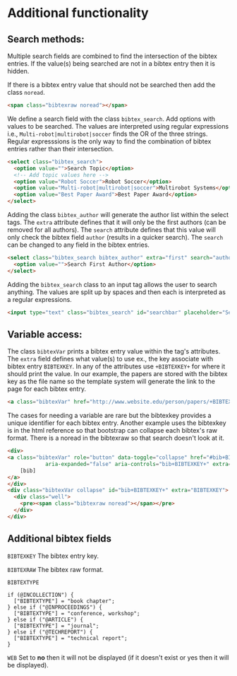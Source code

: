 # Additional functionality

## Search methods: 

Multiple search fields are combined to find the intersection of the bibtex entries. If the value(s) being searched are not in a bibtex entry then it is hidden. 

If there is a bibtex entry value that should not be searched then add the class `noread`.
```html
<span class="bibtexraw noread"></span>
```

We define a search field with the class `bibtex_search`. Add options with values to be searched. The values are interpreted using regular expressions i.e., `Multi-robot|multirobot|soccer` finds the OR of the three strings. Regular expresssions is the only way to find the combination of bibtex entries rather than their intersection.
```html
<select class="bibtex_search">
  <option value="">Search Topic</option>
  <!-- Add topic values here -->
  <option value="Robot Soccer">Robot Soccer</option>
  <option value="Multi-robot|multirobot|soccer">Multirobot Systems</option>
  <option value="Best Paper Award">Best Paper Award</option>
</select>
```

Adding the class `bibtex_author` will generate the author list within the select tags. The `extra` attribute defines that it will only be the first authors (can be removed for all authors). The `search` attribute defines that this value will only check the bibtex field `author` (results in a quicker search). The `search` can be changed to any field in the bibtex entries.
```html
<select class="bibtex_search bibtex_author" extra="first" search="author">
  <option value="">Search First Author</option>
</select>
```

Adding the `bibtex_search` class to an input tag allows the user to search anything. The values are split up by spaces and then each is interpreted as a regular expressions.
```html
<input type="text" class="bibtex_search" id="searchbar" placeholder="Search publications">
```

## Variable access:

The class `bibtexVar` prints a bibtex entry value within the tag's attributes. The `extra` field defines what value(s) to use ex., the key associate with bibtex entry `BIBTEXKEY`. In any of the attributes use `+BIBTEXKEY+` for where it should print the value. In our example, the papers are stored with the bibtex key as the file name so the template system will generate the link to the page for each bibtex entry. 
```html
<a class="bibtexVar" href="http://www.website.edu/person/papers/+BIBTEXKEY+.pdf" extra="BIBTEXKEY">
```

The cases for needing a variable are rare but the bibtexkey provides a unique identifier for each bibtex entry. Another example uses the bibtexkey is in the html reference so that bootstrap can collapse each bibtex's raw format. There is a noread in the bibtexraw so that search doesn't look at it.
```html
<div>
<a class="bibtexVar" role="button" data-toggle="collapse" href="#bib+BIBTEXKEY+" 
            aria-expanded="false" aria-controls="bib+BIBTEXKEY+" extra="BIBTEXKEY">
	[bib]
</a>
</div>
<div class="bibtexVar collapse" id="bib+BIBTEXKEY+" extra="BIBTEXKEY">
  <div class="well">
	<pre><span class="bibtexraw noread"></span></pre>
  </div>
</div>
```

## Additional bibtex fields

`BIBTEXKEY` The bibtex entry key.

`BIBTEXRAW` The bibtex raw format.

`BIBTEXTYPE`
```
if (@INCOLLECTION") {
  ["BIBTEXTYPE"] = "book chapter";
} else if ("@INPROCEEDINGS") {
  ["BIBTEXTYPE"] = "conference, workshop";
} else if ("@ARTICLE") {
  ["BIBTEXTYPE"] = "journal";
} else if ("@TECHREPORT") {
  ["BIBTEXTYPE"] = "technical report";
}   
```

`WEB` Set to **no** then it will not be displayed (if it doesn't exist or yes then it will be displayed).
